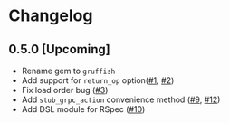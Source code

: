 # Changelog

## 0.5.0 [Upcoming]

- Rename gem to `gruffish`
- Add support for `return_op` option([#1](https://github.com/Freshly/gruffish/pull/1), [#2](https://github.com/Freshly/gruffish/pull/2))
- Fix load order bug ([#3](https://github.com/Freshly/gruffish/pull/3))
- Add `stub_grpc_action` convenience method ([#9](https://github.com/Freshly/gruffish/pull/9), [#12](https://github.com/Freshly/gruffish/pull/12))
- Add DSL module for RSpec ([#10](https://github.com/Freshly/gruffish/pull/10))
